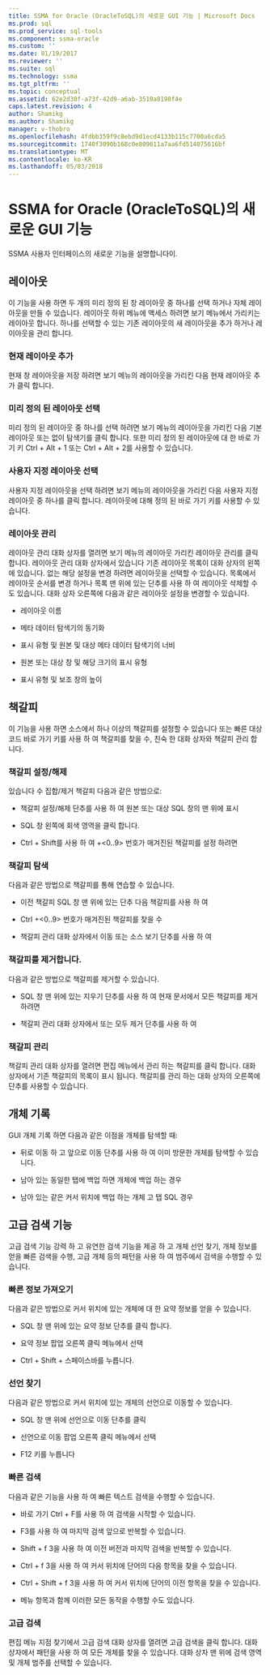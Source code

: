 ```yaml
---
title: SSMA for Oracle (OracleToSQL)의 새로운 GUI 기능 | Microsoft Docs
ms.prod: sql
ms.prod_service: sql-tools
ms.component: ssma-oracle
ms.custom: ''
ms.date: 01/19/2017
ms.reviewer: ''
ms.suite: sql
ms.technology: ssma
ms.tgt_pltfrm: ''
ms.topic: conceptual
ms.assetid: 62e2d30f-a73f-42d9-a6ab-3510a8198f4e
caps.latest.revision: 4
author: Shamikg
ms.author: Shamikg
manager: v-thobro
ms.openlocfilehash: 4fdbb359f9c8ebd9d1ecd4133b115c7700a6cda5
ms.sourcegitcommit: 1740f3090b168c0e809611a7aa6fd514075616bf
ms.translationtype: MT
ms.contentlocale: ko-KR
ms.lasthandoff: 05/03/2018
---
```

# <a name="new-gui-features-in-ssma-for-oracle-oracletosql"></a>SSMA for Oracle (OracleToSQL)의 새로운 GUI 기능
SSMA 사용자 인터페이스의 새로운 기능을 설명합니다이.  
  
## <a name="layouts"></a>레이아웃  
이 기능을 사용 하면 두 개의 미리 정의 된 창 레이아웃 중 하나를 선택 하거나 자체 레이아웃을 만들 수 있습니다. 레이아웃 하위 메뉴에 액세스 하려면 보기 메뉴에서 가리키는 레이아웃 합니다. 하나를 선택할 수 있는 기존 레이아웃의 새 레이아웃을 추가 하거나 레이아웃을 관리 합니다.  
  
### <a name="add-current-layout"></a>현재 레이아웃 추가  
현재 창 레이아웃을 저장 하려면 보기 메뉴의 레이아웃을 가리킨 다음 현재 레이아웃 추가 클릭 합니다.  
  
### <a name="choose-predefined-layout"></a>미리 정의 된 레이아웃 선택  
미리 정의 된 레이아웃 중 하나를 선택 하려면 보기 메뉴의 레이아웃을 가리킨 다음 기본 레이아웃 또는 없이 탐색기를 클릭 합니다. 또한 미리 정의 된 레이아웃에 대 한 바로 가기 키 Ctrl + Alt + 1 또는 Ctrl + Alt + 2를 사용할 수 있습니다.  
  
### <a name="choose-user-defined-layout"></a>사용자 지정 레이아웃 선택  
사용자 지정 레이아웃을 선택 하려면 보기 메뉴의 레이아웃을 가리킨 다음 사용자 지정 레이아웃 중 하나를 클릭 합니다. 레이아웃에 대해 정의 된 바로 가기 키를 사용할 수 있습니다.  
  
### <a name="manage-layouts"></a>레이아웃 관리  
레이아웃 관리 대화 상자를 열려면 보기 메뉴의 레이아웃 가리킨 레이아웃 관리를 클릭 합니다. 레이아웃 관리 대화 상자에서 있습니다 기존 레이아웃 목록이 대화 상자의 왼쪽에 있습니다. 없는 해당 설정을 변경 하려면 레이아웃을 선택할 수 있습니다. 목록에서 레이아웃 순서를 변경 하거나 목록 맨 위에 있는 단추를 사용 하 여 레이아웃 삭제할 수도 있습니다. 대화 상자 오른쪽에 다음과 같은 레이아웃 설정을 변경할 수 있습니다.  
  
-   레이아웃 이름  
  
-   메타 데이터 탐색기의 동기화  
  
-   표시 유형 및 원본 및 대상 메타 데이터 탐색기의 너비  
  
-   원본 또는 대상 창 및 해당 크기의 표시 유형  
  
-   표시 유형 및 보조 창의 높이  
  
## <a name="bookmarks"></a>책갈피  
이 기능을 사용 하면 소스에서 하나 이상의 책갈피를 설정할 수 있습니다 또는 빠른 대상 코드 바로 가기 키를 사용 하 여 책갈피를 찾을 수, 친숙 한 대화 상자와 책갈피 관리 합니다.  
  
### <a name="toggle-bookmark"></a>책갈피 설정/해제  
있습니다 수 집합/제거 책갈피 다음과 같은 방법으로:  
  
-   책갈피 설정/해제 단추를 사용 하 여 원본 또는 대상 SQL 창의 맨 위에 표시  
  
-   SQL 창 왼쪽에 회색 영역을 클릭 합니다.  
  
-   Ctrl + Shift를 사용 하 여 +&lt;0..9&gt; 번호가 매겨진된 책갈피를 설정 하려면  
  
### <a name="bookmark-navigation"></a>책갈피 탐색  
다음과 같은 방법으로 책갈피를 통해 연습할 수 있습니다.  
  
-   이전 책갈피 SQL 창 맨 위에 있는 단추 다음 책갈피를 사용 하 여  
  
-   Ctrl +&lt;0..9&gt; 번호가 매겨진된 책갈피를 찾을 수  
  
-   책갈피 관리 대화 상자에서 이동 또는 소스 보기 단추를 사용 하 여  
  
### <a name="removing-bookmark"></a>책갈피를 제거합니다.  
다음과 같은 방법으로 책갈피를 제거할 수 있습니다.  
  
-   SQL 창 맨 위에 있는 지우기 단추를 사용 하 여 현재 문서에서 모든 책갈피를 제거 하려면  
  
-   책갈피 관리 대화 상자에서 또는 모두 제거 단추를 사용 하 여  
  
### <a name="manage-bookmarks"></a>책갈피 관리  
책갈피 관리 대화 상자를 열려면 편집 메뉴에서 관리 하는 책갈피를 클릭 합니다. 대화 상자에서 기존 책갈피의 목록이 표시 됩니다. 책갈피를 관리 하는 대화 상자의 오른쪽에 단추를 사용할 수 있습니다.  
  
## <a name="object-history"></a>개체 기록  
GUI 개체 기록 하면 다음과 같은 이점을 개체를 탐색할 때:  
  
-   뒤로 이동 하 고 앞으로 이동 단추를 사용 하 여 이미 방문한 개체를 탐색할 수 있습니다.  
  
-   남아 있는 동일한 탭에 백업 하면 개체에 백업 하는 경우  
  
-   남아 있는 같은 커서 위치에 백업 하는 개체 고 탭 SQL 경우  
  
## <a name="advanced-search-capabilities"></a>고급 검색 기능  
고급 검색 기능 강력 하 고 유연한 검색 기능을 제공 하 고 개체 선언 찾기, 개체 정보를 얻을 빠른 검색을 수행, 고급 개체 등의 패턴을 사용 하 여 범주에서 검색을 수행할 수 있습니다.  
  
### <a name="get-quick-information"></a>빠른 정보 가져오기  
다음과 같은 방법으로 커서 위치에 있는 개체에 대 한 요약 정보를 얻을 수 있습니다.  
  
-   SQL 창 맨 위에 있는 요약 정보 단추를 클릭 합니다.  
  
-   요약 정보 팝업 오른쪽 클릭 메뉴에서 선택  
  
-   Ctrl + Shift + 스페이스바를 누릅니다.  
  
### <a name="find-declaration"></a>선언 찾기  
다음과 같은 방법으로 커서 위치에 있는 개체의 선언으로 이동할 수 있습니다.  
  
-   SQL 창 맨 위에 선언으로 이동 단추를 클릭  
  
-   선언으로 이동 팝업 오른쪽 클릭 메뉴에서 선택  
  
-   F12 키를 누릅니다  
  
### <a name="quick-search"></a>빠른 검색  
다음과 같은 기능을 사용 하 여 빠른 텍스트 검색을 수행할 수 있습니다.  
  
-   바로 가기 Ctrl + F를 사용 하 여 검색을 시작할 수 있습니다.  
  
-   F3를 사용 하 여 마지막 검색 앞으로 반복할 수 있습니다.  
  
-   Shift + f 3을 사용 하 여 이전 버전과 마지막 검색을 반복할 수 있습니다.  
  
-   Ctrl + f 3을 사용 하 여 커서 위치에 단어의 다음 항목을 찾을 수 있습니다.  
  
-   Ctrl + Shift + f 3을 사용 하 여 커서 위치에 단어의 이전 항목을 찾을 수 있습니다.  
  
-   메뉴 항목과 함께 이러한 모든 동작을 수행할 수도 있습니다.  
  
### <a name="advanced-search"></a>고급 검색  
편집 메뉴 지점 찾기에서 고급 검색 대화 상자를 열려면 고급 검색을 클릭 합니다. 대화 상자에서 패턴을 사용 하 여 모든 개체를 찾을 수 있습니다. 대화 상자 맨 위에 검색 영역 및 개체 범주를 선택할 수 있습니다.  
  
